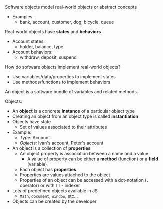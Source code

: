 Software objects model real-world objects or abstract concepts
  - Examples:
    - bank, account, customer, dog, bicycle, queue

Real-world objects have **states** and **behaviors**
  - Account states:
    - holder, balance, type
  - Account behaviors:
    - withdraw, deposit, suspend

How do software objects implement real-world objects?
  - Use variables/data/properties to implement states
  - Use methods/functions to implement behaviors

An object is a software bundle of variables and related methods.

Objects:
- An **object** is a concrete **instance** of a particular object type
- Creating an object from an object type is called **instantiation**
- Objects have state
  - Set of values associated to their attributes
- Example:
  - _Type:_ Account
  - _Objects:_ Ivan's account, Peter's account
- An object is a collection of **properties**
  - An object property is association between a name and a value
    - A value of property can be either a **method** (function) or a **field** (variable)
  - Each object has **properties**
  - Properties are values attached to the object
  - Properties of an object can be accessed with a dot-notation (`.` operator) or with `[]` - indexer
- Lots of predefined objects available in JS
  - `Math`, `document`, `window`, etc…
- Objects can be created by the developer